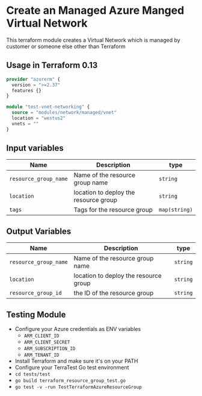 # Create an Managed Azure Manged Virtual Network

This terraform module creates a Virtual Network which is managed by customer or someone else other than Terraform

## Usage in Terraform 0.13

```terraform
provider "azurerm" {
  version = ">=2.37"
  features {}
}

module "test-vnet-networking" {
  source = "modules/network/managed/vnet"
  location = "westus2"
  vnets = ""
}
```

## Input variables
|Name|Description|type|
|---|---|---|
|`resource_group_name`| Name of the resource group name |`string` |
|`location`| location to deploy the resource group | `string`|
|`tags`| Tags for the resource group | `map(string)`| 

## Output Variables
|Name|Description|type|
|---|---|---|
|`resource_group_name`| Name of the resource group name |`string` |
|`location`| location to deploy the resource group |`string`|
|`resource_group_id`| the ID of the resource group |`string`| 

## Testing Module

* Configure your Azure credentials as ENV variables
    * `ARM_CLIENT_ID`
    * `ARM_CLIENT_SECRET`
    * `ARM_SUBSCRIPTION_ID`
    * `ARM_TENANT_ID`
* Install Terraform and make sure it's on your PATH
* Configure your TerraTest Go test environment
* `cd tests/test`
* `go build terraform_resource_group_test.go`
* `go test -v -run TestTerraformAzureResourceGroup`


